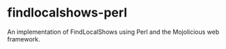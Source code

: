 findlocalshows-perl
===================

An implementation of FindLocalShows using Perl and the Mojolicious web framework.
